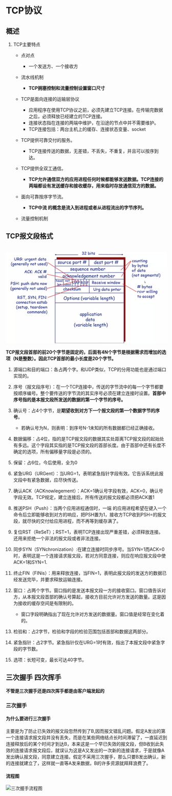 # TCP协议



## 概述

1. TCP主要特点

   + 点对点
     + 一个发送方、一个接收方
   + 流水线机制
     + **TCP拥塞控制和流量控制设置窗口尺寸**

   + TCP是面向连接的运输层协议
     + 应用程序在使用TCP协议之前，必须先建立TCP连接。在传输完数据之后，必须释放已经建立的TCP连接。
     + 连接状态指在连接的两端中维护，在沿途的节点中并不需要维护。
     + TCP连接包括：两台主机上的缓存、连接状态变量、socket
   + TCP提供可靠交付的服务。
     + TCP连接传送的数据，无差错，不丢失，不重复，并且可以按序到达。
   + TCP提供全双工通信。
     + **TCP允许通信双方的应用进程任何时候都能够发送数据。TCP连接的两端都设有发送缓存和接收缓存，用来临时存放通信双方的数据。**
   + 面向可靠按序字节流。
     + **TCP中流 的概念是流入到进程或者从进程流出的字节序列。**
   + 流量控制机制

## TCP报文段格式

​	![TCP段结构](/images/运输层/TCP段结构.png)

**TCP报文段首部的前20个字节是固定的，后面有4N个字节是根据需求而增加的选项（N是整数）。因此TCP首部的最小长度是20个字节。**

1. 源端口和目的端口：各占两个字。和UDP类似，TCP的分用功能也是通过端口实现的。
2. 序号（报文段序号）：在一个TCP连接中，传送的字节流中的每一个字节都要按顺序编号。整个要传送的字节流的其实序号必须在建立连接时设置。**首部中序号指的是本报文段所发送的数据的第一个字节的序号。**
3. 确认号：占4个字节，是**期望收到对方下一个报文段的第一个数据字节的序号**。

   + 若确认号为N，则表明：到序号N-1未知的所有数据都已经正确接收。
4. 数据偏移：占4位，指的是TCP报文段的数据其实处距离TCP报文段的起始处有多远。这个字段其实指的是TCP报文段的首部长度。由于首部中还有长度不确定的选项，所有偏移量字段是必须的。
5. 保留：占6位，今后使用，全为0
6. 紧急URG（URGent）：当URG=1，表明紧急指针字段有效。它告诉系统此报文段中有紧急数据，应尽快传送。
7. 确认ACK（ACKnowlegement）：ACK=1确认号字段有效，ACK=0，确认号字段无效。TCP规定，建立连接后，所有传送的报文段都必须把ACK置1
8. 推送PSH（Push）：当两个应用进程通信时，一端 的应用进程希望在键入一个命令后立即能够收到对方的响应，把PSH置为1，接收方TCP收到PSH=的报文段，就尽快的交付给应用进程，而不再等到缓存满了。
9. 复位RST（ReSeT）；RST=1，表明TCP连接出现严重差错，必须释放连接。还用来拒绝一个非法的报文段或者非法连接。
10. 同步SYN（SYNchronization）:在建立连接时同步序号。当SYN=1而ACK=0时，表明这是一个连接请求报文段，若对方同意连接，则应在响应报文段中使ACK=1和SYN=1.
11. 终止FIN（FINis）：用来释放连接，当FIN=1，表明此报文段的发送方的数据已经发送完毕，并要求释放运输连接。
12. 窗口：占两个字节。窗口指的是发送本报文段一方的接收窗口。窗口值告诉对方，从本报文段首部的确认号算起，接收方目前允许对方发送的数量。这是因为接收的缓存空间是有限制的。

    + 窗口字段明确指出了现在允许对方发送的数据量。窗口值是经常在变化着的。
13. 检验和：占2字节，检验和字段的检验范围包括首部和数据这两部分。
14. 紧急指针：占2字节。紧急指针仅在URG=1时有效，指出了本报文段中紧急字段的字节数。
15. 选项：长短可变，最长可达40字节。

## 三次握手 四次挥手

**不管是三次握手还是四次挥手都是由客户端发起的**

### 三次握手

#### 为什么要进行三次握手

主要是为了防止已失效的报文段忽然传到了B,因而报文错乱问题。假定A发出的第一个连接请求报文段并没有丢失，而是在某些网络结点长时间滞留了，一直延迟到连接释放后的某个时间才到达B，本来这是一个早已失效的报文段，但B收到此失效的连接请求报文段后，就误认为这是A又发出的一次新的连接请求，于是就像A发出确认报文段，同意建立连接。假定不采用三次握手，那么只要B发出确认，新的连接就建立了，这样就一直等A发来数据，B的许多资源就拜拜浪费了。

#### 流程图

![三次握手流程图](E:\DarkhorseRoad\github\priv\network\images\三次握手.png)

